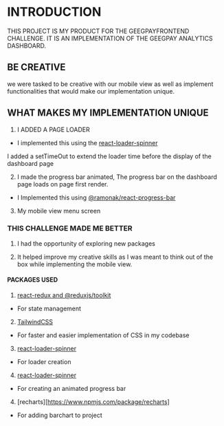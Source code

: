 # INTRODUCTION

THIS PROJECT IS MY PRODUCT FOR THE GEEGPAYFRONTEND CHALLENGE. IT IS AN IMPLEMENTATION OF THE GEEGPAY ANALYTICS DASHBOARD.

## BE CREATIVE

we were tasked to be creative with our mobile view as well as implement functionalities that would make our implementation unique.

## WHAT MAKES MY IMPLEMENTATION UNIQUE

1. I ADDED A PAGE LOADER
- I implemented this using the [react-loader-spinner](https://www.npmjs.com/package/react-loader-spinner)

I added a setTimeOut to extend the loader time before the display of the dashboard page

2. I made the progress bar animated, The progress bar on the dashboard page loads on page first render.

- I Implemented this using [@ramonak/react-progress-bar](https://www.npmjs.com/package/@ramonak/react-progress-bar)

3. My mobile view menu screen


### THIS CHALLENGE MADE ME BETTER

1. I had the opportunity of exploring new packages

2. It helped improve my creative skills as I was meant to think out of the box while implementing the mobile view.

#### PACKAGES USED

1. [react-redux and @reduxjs/toolkit](https://www.npmjs.com/package/redux)

- For state management

2. [TailwindCSS](https://tailwindcss.com/docs/installation)

- For faster and easier implementation of CSS in my codebase

3. [react-loader-spinner](https://www.npmjs.com/package/react-loader-spinner)

- For loader creation

4. [react-loader-spinner](https://www.npmjs.com/package/react-loader-spinner)

- For creating an animated progress bar

4. [recharts][https://www.npmjs.com/package/recharts]

- For adding barchart to project



